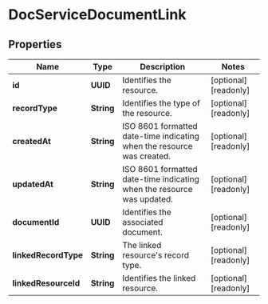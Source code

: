 

# DocServiceDocumentLink


## Properties

| Name | Type | Description | Notes |
|------------ | ------------- | ------------- | -------------|
|**id** | **UUID** | Identifies the resource. |  [optional] [readonly] |
|**recordType** | **String** | Identifies the type of the resource. |  [optional] [readonly] |
|**createdAt** | **String** | ISO 8601 formatted date-time indicating when the resource was created. |  [optional] [readonly] |
|**updatedAt** | **String** | ISO 8601 formatted date-time indicating when the resource was updated. |  [optional] [readonly] |
|**documentId** | **UUID** | Identifies the associated document. |  [optional] [readonly] |
|**linkedRecordType** | **String** | The linked resource&#39;s record type. |  [optional] [readonly] |
|**linkedResourceId** | **String** | Identifies the linked resource. |  [optional] [readonly] |



